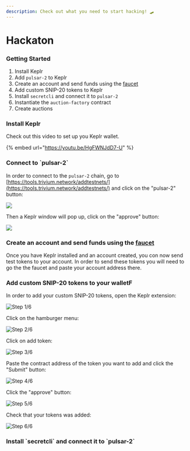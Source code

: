 ```yaml
---
description: Check out what you need to start hacking! 🛹
---
```


# Hackaton

### Getting Started

1. Install Keplr
2. Add `pulsar-2` to Keplr
3. Create an account and send funds using the [faucet](https://faucet.secrettestnet.io)
4. Add custom SNIP-20 tokens to Keplr
5. Install `secretcli` and connect it to `pulsar-2`
6. Instantiate the `auction-factory` contract
7. Create auctions

### Install Keplr

Check out this video to set up you Keplr wallet.

{% embed url="https://youtu.be/HgFWNJdD7-U" %}

### Connect to \`pulsar-2\`

In order to connect to the `pulsar-2` chain, go to [https://tools.trivium.network/addtestnets/](https://tools.trivium.network/addtestnets/) and click on the "pulsar-2" button:

![](../.gitbook/assets/connect-to-pulsar-2\_1.png)

Then a Keplr window will pop up, click on the "approve" button:

![](../.gitbook/assets/connect-to-pulsar-2\_2.png)

### Create an account and send funds using the [faucet](https://faucet.secrettestnet.io)

Once you have Keplr installed and an account created, you con now send test tokens to your account. In order to send these tokens you will need to go the the faucet and paste your account address there.

### Add custom SNIP-20 tokens to your walletF

In order to add your custom SNIP-20 tokens, open the Keplr extension:

![Step 1/6](../.gitbook/assets/add-tokens\_1.png)

Click on the hamburger menu:

![Step 2/6](../.gitbook/assets/add-tokens\_2.png)

Click on add token:

![Step 3/6](../.gitbook/assets/add-tokens\_3.png)

Paste the contract address of the token you want to add and click the "Submit" button:

![Step 4/6](../.gitbook/assets/add-tokens\_4.png)

Click the "approve" button:

![Step 5/6](../.gitbook/assets/add-tokens\_5.png)

Check that your tokens was added:

![Step 6/6](../.gitbook/assets/add-tokens\_6.png)

### Install \`secretcli\` and connect it to \`pulsar-2\`



